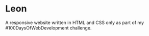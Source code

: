 # Leon
A responsive website written in HTML and CSS only as part of my #100DaysOfWebDevelopment challenge.

